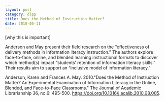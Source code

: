```yaml
---
layout: post
category: dlpp
title: Does the Method of Instruction Matter?
date: 2018-05-11
---
```

[why this is important]

Anderson and May present their field research on the “effectiveness of delivery methods in information literacy instruction.” The authors explore face-to-face, online, and blended learning instructional formats to discover which method(s) impact “students’ retention of information literacy skills.” Their results aim to support an “inclusive model of information literacy.”

Anderson, Karen and Frances A. May. 2010."Does the Method of Instruction Matter? An Experimental Examination of Information Literacy in the Online, Blended, and Face-to-Face Classrooms." The Journal of Academic Librarianship 36, no.6: 495-500. https://doi.org/10.1016/j.acalib.2010.08.005.
